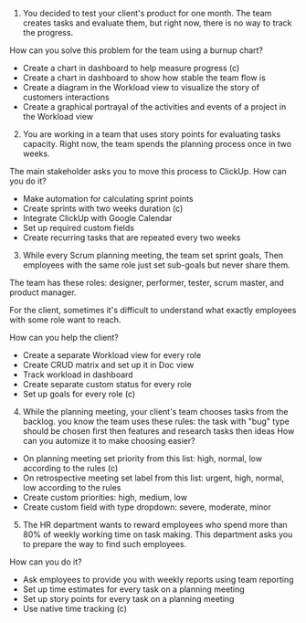 1. You decided to test your client's product for one month. The team creates tasks and evaluate them, but right now, there is no way to track the progress.

How can you solve this problem for the team using a burnup chart?

- Create a chart in dashboard to help measure progress (c)
- Create a chart in dashboard to show how stable the team flow is
- Create a diagram in the Workload view to visualize the story of customers interactions
- Create a graphical portrayal of the activities and events of a project in the Workload view

2. You are working in a team that uses story points for evaluating tasks capacity. Right now, the team spends the planning process once in two weeks. 

The main stakeholder asks you to move this process to ClickUp. How can you do it?

- Make automation for calculating sprint points
- Create sprints with two weeks duration (c)
- Integrate ClickUp with Google Calendar
- Set up required custom fields
- Create recurring tasks that are repeated every two weeks

3. While every Scrum planning meeting, the team set sprint goals, Then employees with the same role just set sub-goals but never share them.

The team has these roles: designer, performer, tester, scrum master, and product manager.

For the client, sometimes it's difficult to understand what exactly employees with some role want to reach.

How can you help the client?

- Create a separate Workload view for every role
- Create CRUD matrix and set up it in Doc view
- Track workload in dashboard
- Create separate custom status for every role
- Set up goals for every role (c)

4. While the planning meeting, your client's team chooses tasks from the backlog. you know the team uses these rules:
the task with "bug" type should be chosen first
then features and research tasks
then ideas
How can you automize it to make choosing easier?

- On planning meeting set priority from this list: high, normal, low according to the rules (c)
- On retrospective meeting set label from this list: urgent, high, normal, low according to the rules
- Create custom priorities: high, medium, low
- Create custom field with type dropdown: severe, moderate, minor

5. The HR department wants to reward employees who spend more than 80% of weekly working time on task making. This department asks you to prepare the way to find such employees.

How can you do it?

- Ask employees to provide you with weekly reports using team reporting
- Set up time estimates for every task on a planning meeting
- Set up story points for every task on a planning meeting
- Use native time tracking (c)
